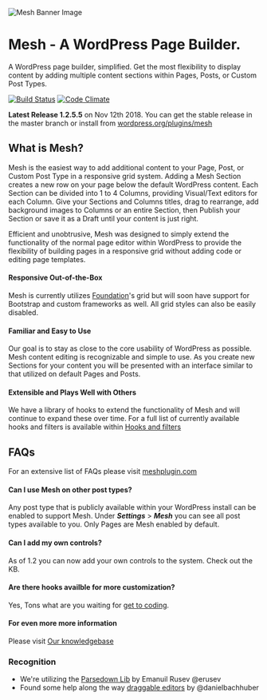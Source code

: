![Mesh Banner Image](https://meshplugin.com/wp-content/uploads/2017/08/banner-1544x500.png)
# Mesh - A WordPress Page Builder.

A WordPress page builder, simplified. Get the most flexibility to display 
content by adding multiple content sections within Pages, Posts, or Custom
 Post Types.

[![Build Status](https://travis-ci.org/linchpin/mesh.svg?branch=master)](https://travis-ci.org/linchpin/mesh) [![Code Climate](https://codeclimate.com/github/linchpin/mesh/badges/gpa.svg)](https://codeclimate.com/github/linchpin/mesh)

**Latest Release 1.2.5.5** on Nov 12th 2018. You can get the stable release in
 the master branch or install from [wordpress.org/plugins/mesh](https://wordpress.org/plugins/mesh)

## What is Mesh?

Mesh is the easiest way to add additional content to your Page, Post, or 
Custom Post Type in a responsive grid system. Adding a Mesh Section creates
 a new row on your page below the default WordPress content. Each Section can
 be divided into 1 to 4 Columns, providing Visual/Text editors for each Column.
 Give your Sections and Columns titles, drag to rearrange, add background
 images to Columns or an entire Section, then Publish your Section or save it
 as a Draft until your content is just right.

Efficient and unobtrusive, Mesh was designed to simply extend the functionality
 of the normal page editor within WordPress to provide the flexibility of
 building pages in a responsive grid without adding code or editing page
 templates.

#### Responsive Out-of-the-Box

Mesh is currently utilizes [Foundation](http://foundation.zurb.com)'s grid but
 will soon have support for Bootstrap and custom frameworks as well. All grid
 styles can also be easily disabled.

#### Familiar and Easy to Use

Our goal is to stay as close to the core usability of WordPress as possible. 
Mesh content editing is recognizable and simple to use. As you create new
 Sections for your content you will be presented with an interface similar
 to that utilized on default Pages and Posts.

#### Extensible and Plays Well with Others

We have a library of hooks to extend the functionality of Mesh and will
 continue to expand these over time. For a full list of currently available
 hooks and filters is available within [Hooks and filters](https://meshplugin.com/knowledgebase_category/hooks-filters/)

## FAQs

For an extensive list of FAQs please visit [meshplugin.com](https://meshplugin.com/)

#### Can I use Mesh on other post types?
Any post type that is publicly available within your WordPress install can be
 enabled to support Mesh. Under _**Settings**_ > _**Mesh**_ you can see all
 post types available to you. Only Pages are Mesh enabled by default.

#### Can I add my own controls?
As of 1.2 you can now add your own controls to the system. Check out the KB.

#### Are there hooks availble for more customization?
Yes, Tons what are you waiting for [get to coding](https://meshplugin.com/knowledgebase/).

#### For even more more information
Please visit [Our knowledgebase](https://meshplugin.com/knowledgebase/)

### Recognition

* We're utilizing the [Parsedown Lib](https://github.com/erusev/parsedown) by Emanuil Rusev @erusev
* Found some help along the way [draggable editors](https://github.com/alleyinteractive/wordpress-fieldmanager/blob/master/js/richtext.js#L58-L95) by @danielbachhuber
